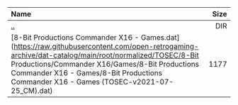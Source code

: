 |Name|Size|
|:---|---:|
|[..](../index.html)|DIR|
|[8-Bit Productions Commander X16 - Games.dat](https://raw.githubusercontent.com/open-retrogaming-archive/dat-catalog/main/root/normalized/TOSEC/8-Bit Productions/Commander X16/Games/8-Bit Productions Commander X16 - Games/8-Bit Productions Commander X16 - Games (TOSEC-v2021-07-25_CM).dat)|1177|
